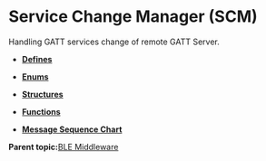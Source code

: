 # Service Change Manager \(SCM\)

Handling GATT services change of remote GATT Server.

-   **[Defines](GUID-405D46F6-1884-4E34-89B2-3D61F6958AF9.md)**  

-   **[Enums](GUID-8D0FF4F8-B90C-48A6-80FF-2663857F8009.md)**  

-   **[Structures](GUID-3783C6B6-D61B-4B5A-B558-E749DFE943E2.md)**  

-   **[Functions](GUID-0F246B53-0B75-4B62-B20D-872C3E430FA8.md)**  

-   **[Message Sequence Chart](GUID-7259983A-3268-4DAC-AB10-C7A606CD01E9.md)**  


**Parent topic:**[BLE Middleware](GUID-DFAFDD89-A546-4A13-8D70-FE2468958DEC.md)

